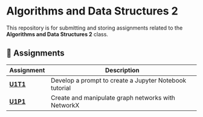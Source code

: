 # Algorithms and Data Structures 2  

This repository is for submitting and storing assignments related to the **Algorithms and Data Structures 2** class.  

## 📂 Assignments  

| Assignment | Description |
|----------|------------|
| [**U1T1**](https://github.com/gaagarthur/datastructure/tree/main/U1T1) | Develop a prompt to create a Jupyter Notebook tutorial |
|[**U1P1**](https://github.com/gaagarthur/datastructure/tree/main/U1P1)|Create and manipulate graph networks with NetworkX|

